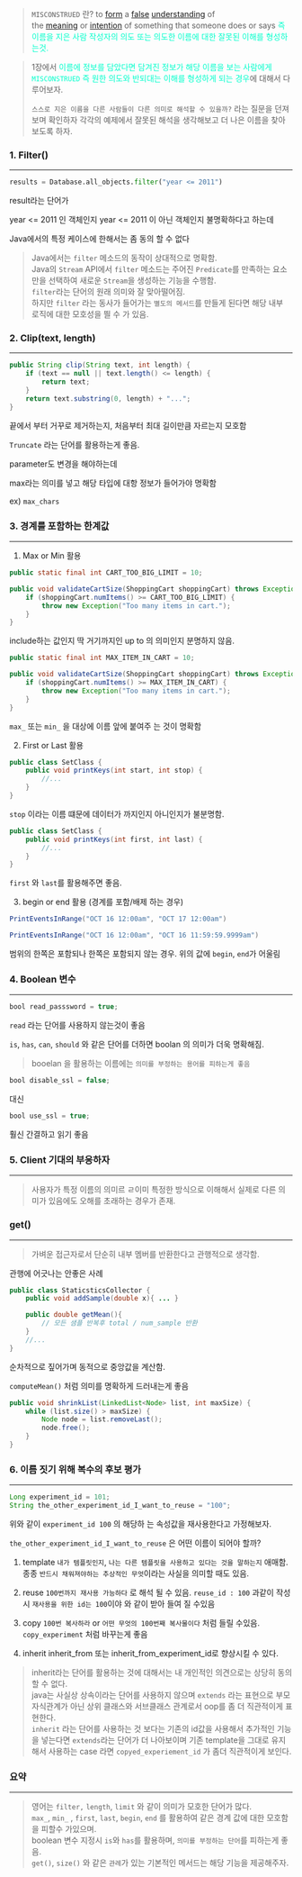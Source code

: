 >`MISCONSTRUED` 란?
>to [form](https://dictionary.cambridge.org/dictionary/english/form "form") a [false](https://dictionary.cambridge.org/dictionary/english/false "false") [understanding](https://dictionary.cambridge.org/dictionary/english/understanding "understanding") of the [meaning](https://dictionary.cambridge.org/dictionary/english/meaning "meaning") or [intention](https://dictionary.cambridge.org/dictionary/english/intention "intention") of something that someone does or says
><span style="color:#00FFCC">즉 이름을 지은 사람 작성자의 의도  또는 의도한 이름에 대한 잘못된 이해를 형성하는것.</span>

>1장에서 <span style="color:#00FFCC">이름에 정보를 담았다면 담겨진 정보가 해당 이름을 보는 사람에게 `MISCONSTRUED` 즉 원한 의도와 반되대는 이해를 형성하게 되는 경우</span>에 대해서 다루어보자.
>
>`스스로 지은 이름을 다른 사람들이 다른 의미로 해석할 수 있을까?` 라는 질문을 던져보며 확인하자
>각각의 예제에서 잘못된 해석을 생각해보고 더 나은 이름을 찾아보도록 하자.


### 1. Filter()
---

```python
results = Database.all_objects.filter("year <= 2011")
```

result라는 단어가 

year <= 2011 인 객체인지
year <= 2011 이 아닌 객체인지 불명확하다고 하는데 

Java에서의 특정 케이스에 한해서는 좀 동의 할 수 없다

>Java에서는 `filter` 메소드의 동작이 상대적으로 명확함. \
> Java의 `Stream` API에서 `filter` 메소드는 주어진 `Predicate`를 만족하는 요소만을 선택하여 새로운 `Stream`을 생성하는 기능을 수행함. \
> `filter`라는 단어의 원래 의미와 잘 맞아떨어짐. \
> 하지만 `filter` 라는 동사가 들어가는 `별도의 메서드`를 만들게 된다면 해당 내부 로직에 대한 모호성을 띌 수 가 있음.

### 2. Clip(text, length)
---

```java
public String clip(String text, int length) {
    if (text == null || text.length() <= length) {
        return text;
    }
    return text.substring(0, length) + "...";
}
```

끝에서 부터 거꾸로 제거하는지, 처음부터 최대 길이만큼 자르는지 모호함

`Truncate` 라는 단어를 활용하는게 좋음.

parameter도 변경을 해야하는데

max라는 의미를 넣고 해당 타입에 대항 정보가 들어가야 명확함

ex) `max_chars`


### 3. 경계를 포함하는 한계값
---

1. Max or Min 활용


```java
public static final int CART_TOO_BIG_LIMIT = 10;

public void validateCartSize(ShoppingCart shoppingCart) throws Exception {
    if (shoppingCart.numItems() >= CART_TOO_BIG_LIMIT) {
        throw new Exception("Too many items in cart.");
    }
}

```

include하는 값인지 딱 거기까지인 up to 의 의미인지 분명하지 않음.

```java
public static final int MAX_ITEM_IN_CART = 10;

public void validateCartSize(ShoppingCart shoppingCart) throws Exception {
    if (shoppingCart.numItems() >= MAX_ITEM_IN_CART) {
        throw new Exception("Too many items in cart.");
    }
}
```

`max_` 또는 `min_` 을 대상에 이름 앞에 붙여주 는 것이 명확함

2. First or Last 활용

```java
public class SetClass {
    public void printKeys(int start, int stop) {
        //...
    }
}
```

`stop` 이라는 이름 떄문에 데이터가 까지인지 아니인지가 불분명함.

```java
public class SetClass {
    public void printKeys(int first, int last) {
        //...
    }
}
```

`first` 와 `last`를 활용해주면 좋음.


3. begin or end 활용 (경계를 포함/배제 하는 경우)

```java
PrintEventsInRange("OCT 16 12:00am", "OCT 17 12:00am")
```

```java
PrintEventsInRange("OCT 16 12:00am", "OCT 16 11:59:59.9999am")
```

범위의 한쪽은 포함되나 한쪽은 포함되지 않는 경우. 위의 값에 `begin`, `end`가 어울림


### 4. Boolean 변수
---

```java
bool read_passsword = true;
```

`read` 라는 단어를 사용하지 않는것이 좋음


`is`, `has`, `can`, `should` 와 같은 단어를 더하면 boolan 의 의미가 더욱 명확해짐.


> booelan 을 활용하는 이름에는 `의미를 부정하는 용어를 피하는게 좋음`

```java
bool disable_ssl = false;
```

대신

```java
bool use_ssl = true;
```

훨신 간결하고 읽기 좋음


### 5. Client 기대의 부응하자
---

>사용자가 특정 이름의 의미르 ㄹ이미 특정한 방식으로 이해해서 실제로 다른 의미가 있음에도 오해를 초래하는 경우가 존재.


### get()
---

> 가벼운 접근자로서 단순히 내부 멤버를 반환한다고 관행적으로 생각함.


관행에 어긋나는 안좋은 사례

```java
public class StaticsticsCollector {
	public void addSample(double x){ ... }

	public double getMean(){
		// 모든 샘플 반복후 total / num_sample 반환
	} 
	//...
}
```

순차적으로 짚어가며 동적으로 중앙값을 계산함.

`computeMean()` 처럼 의미를 명확하게 드러내는게 좋음

```java
public void shrinkList(LinkedList<Node> list, int maxSize) {
    while (list.size() > maxSize) {
        Node node = list.removeLast();
        node.free();
    }
}
```


### 6. 이름 짓기 위해 복수의 후보 평가
---

```java
Long experiment_id = 101;
String the_other_experiment_id_I_want_to_reuse = "100";
```

위와 같이 `experiment_id 100` 의 해당하 는 속성값을 재사용한다고 가정해보자.

`the_other_experiment_id_I_want_to_reuse` 은 어떤 이름이 되어야 할까?

1. template
`내가 템플릿인지`, `나는 다른 템플릿을 사용하고 있다는 것을 말하는지` 애매함.
종종 `반드시 채워져야하는 추상적인 무엇`이라는 사실을 의미할 때도 있음.

2. reuse
`100번까지 재사용 가능하다` 로 해석 될 수 있음.
`reuse_id : 100` 과같이 작성시 `재사용을 위한 id는 100`이야 와 같이 받아 들여 질 수있음

3. copy
`100번 복사하라` or `어떤 무엇의 100번째 복사물이다` 처럼 들릴 수있음.
`copy_experiment` 처럼 바꾸는게 좋음

4. inherit
inherit_from 또는 inherit_from_experiment_id로 향상시킬 수 있다.

> inherit라는 단어를 활용하는 것에 대해서는 내 개인적인 의견으로는 상당히 동의 할 수 없다. \
> java는 사실상 상속이라는 단어를 사용하지 않으며 `extends` 라는 표현으로 부모 자식관계가 아닌 상위 클래스와 서브클래스 관계로서 oop를 좀 더 직관적이게 표현한다. \
> `inherit` 라는 단어를 사용하는 것 보다는 기존의 id값을 사용해서 추가적인 기능을 넣는다면 `extends`라는 단어가 더 나아보이며 기존 template을 그대로 유지해서 사용하는 case 라면 `copyed_experiement_id` 가 좀더 직관적이게 보인다.

### 요약
---

> 영어는 `filter,` `length`, `limit` 와 같이 의미가 모호한 단어가 많다. \
> `max_`, `min_` , `first`, `last`, `begin`, `end` 를 활용하여 같은 경계 값에 대한 모호함을 피할수 가있으며. \
> boolean 변수 지정시 `is`와 `has`를 활용하며, `의미를 부정하는 단어`를 피하는게 좋음. \
> `get()`, `size()` 와 같은 `관례`가 있는 기본적인 메서드는 해당 기능을 제공해주자.
